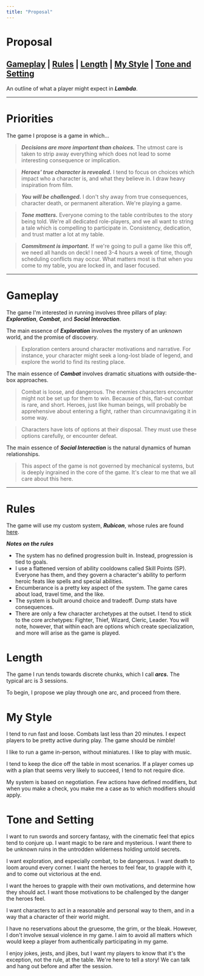 ```yaml
---
title: "Proposal"
---
```


# Proposal

## [Gameplay](#gameplay) | [Rules](#rules) | [Length](#length) | [My Style](#my-style) | [Tone and Setting](#tone-and-setting)

An outline of what a player might expect in ***Lambda***.

---

# Priorities
The game I propose is a game in which...
> ***Decisions are more important than choices.***
The utmost care is taken to strip away everything which does not lead to some interesting consequence or implication.

> ***Heroes' true character is revealed.***
I tend to focus on choices which impact who a character is, and what they believe in.
I draw heavy inspiration from film.

> ***You will be challenged.***
I don't shy away from true consequences, character death, or permanent alteration.
We're playing a game.

> ***Tone matters.***
Everyone coming to the table contributes to the story being told.
We're all dedicated role-players, and we all want to string a tale which is compelling to participate in.
Consistency, dedication, and trust matter a lot at my table.

> ***Commitment is important.***
If we're going to pull a game like this off, we need all hands on deck!
I need 3-4 hours a week of time, though scheduling conflicts may occur.
What matters most is that when you come to my table, you are locked in, and laser focused.

---

# Gameplay
The game I'm interested in running involves three pillars of play: ***Exploration***, ***Combat***, and ***Social Interaction***.

The main essence of ***Exploration*** involves the mystery of an unknown world, and the promise of discovery.

> Exploration centers around character motivations and narrative. 
> For instance, your character might seek a long-lost blade of legend, and explore the world to find its resting place.

The main essence of ***Combat*** involves dramatic situations with outside-the-box approaches.

> Combat is loose, and dangerous. The enemies characters encounter might not be set up for them to win.
> Because of this, flat-out combat is rare, and short. Heroes, just like human beings, will probably be apprehensive about entering a fight, rather than circumnavigating it in some way.

> Characters have lots of options at their disposal. They must use these options carefully, or encounter defeat.

The main essence of ***Social Interaction*** is the natural dynamics of human relationships.

> This aspect of the game is not governed by mechanical systems, but is deeply ingrained in the core of the game.
> It's clear to me that we all care about this here.

---

# Rules
The game will use my custom system, ***Rubicon***, whose rules are found [here](/lambda/rules/).

***Notes on the rules***
* The system has no defined progression built in. Instead, progression is tied to goals.
* I use a flattened version of ability cooldowns called Skill Points (SP). Everyone has them, and they govern a character's ability to perform heroic feats like spells and special abilities.
* Encumberance is a pretty key aspect of the system. The game cares about load, travel time, and the like.
* The system is built around choice and tradeoff. Dump stats have consequences.
* There are only a few character archetypes at the outset. I tend to stick to the core archetypes: Fighter, Thief, Wizard, Cleric, Leader.
You will note, however, that within each are options which create specialization, and more will arise as the game is played.

# Length
The game I run tends towards discrete chunks, which I call ***arcs.***
The typical arc is 3 sessions.

To begin, I propose we play through one arc, and proceed from there.

# My Style
I tend to run fast and loose. Combats last less than 20 minutes. I expect players to be pretty active during play. The game should be nimble!

I like to run a game in-person, without miniatures. I like to play with music.

I tend to keep the dice off the table in most scenarios.
If a player comes up with a plan that seems very likely to succeed, I tend to not require dice.

My system is based on negotiation. Few actions have defined modifiers, but when you make a check, 
you make me a case as to which modifiers should apply.

# Tone and Setting
I want to run swords and sorcery fantasy, with the cinematic feel that epics tend to conjure up.
I want magic to be rare and mysterious. I want there to be unknown ruins in the untrodden wilderness holding untold secrets.

I want exploration, and especially combat, to be dangerous. I want death to loom around every corner.
I want the heroes to feel fear, to grapple with it, and to come out victorious at the end.

I want the heroes to grapple with their own motivations, and determine how they should act.
I want those motivations to be challenged by the danger the heroes feel.

I want characters to act in a reasonable and personal way to them, and in a way that a character of their world might.

I have no reservations about the gruesome, the grim, or the bleak.
However, I don't involve sexual violence in my game.
I aim to avoid all matters which would keep a player from authentically participating in my game.

I enjoy jokes, jests, and jibes, but I want my players to know that it's the exception, not the rule, at the table.
We're here to tell a story! We can talk and hang out before and after the session.
